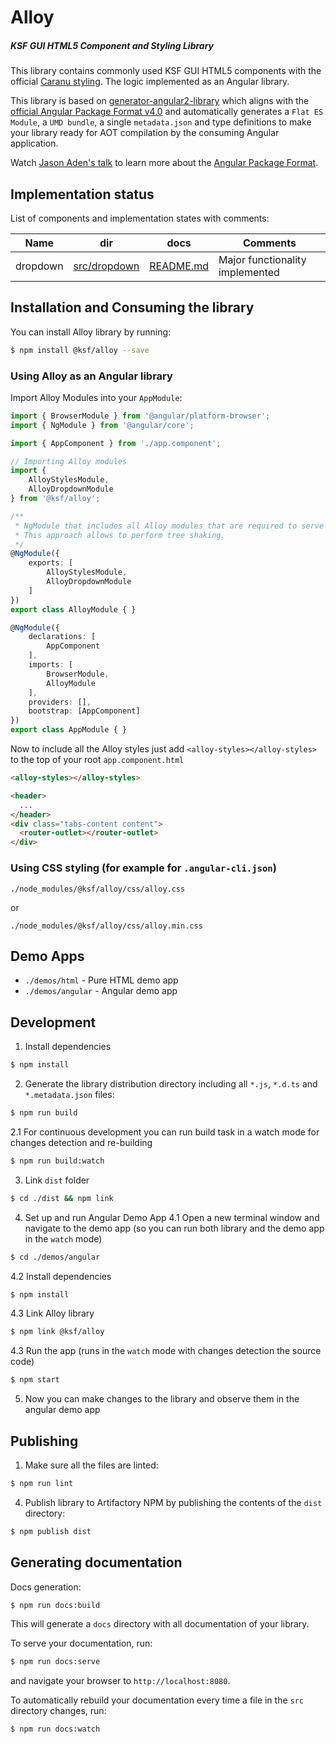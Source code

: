 Alloy
===========

##### KSF GUI HTML5 Component and Styling Library

This library contains commonly used KSF GUI HTML5 components with the official [Caranu styling](https://confluence.it.keysight.com/display/guiGuild/Visual+Style+Guide+-+Both+Schemes+-+Updated?preview=/39592284/39592281/Keysight-Style_Guide2.pdf).
The logic implemented as an Angular library.


This library is based on [generator-angular2-library](https://github.com/jvandemo/generator-angular2-library) which aligns with the [official Angular Package Format v4.0](https://goo.gl/AMOU5G) and automatically generates a `Flat ES Module`, a `UMD bundle`, a single `metadata.json` and type definitions to make your library ready for AOT compilation by the consuming Angular application.

Watch [Jason Aden's talk](https://www.youtube.com/watch?v=unICbsPGFIA) to learn more about the [Angular Package Format](https://goo.gl/AMOU5G).

## Implementation status
List of components and implementation states with comments:

| Name            | dir          | docs                                                                               | Comments                                  |
| --------------- | ------------ | ---------------------------------------------------------------------------------- | ----------------------------------------- |
| dropdown        | [src/dropdown](https://bitbucket.it.keysight.com/projects/KSFGUI/repos/alloy/browse/src/dropdown) | [README.md](https://bitbucket.it.keysight.com/projects/KSFGUI/repos/alloy/browse/src/dropdown) | Major functionality implemented|

## Installation and Consuming the library

You can install Alloy library by running:

```bash
$ npm install @ksf/alloy --save
```

### Using Alloy as an Angular library

Import Alloy Modules into your `AppModule`:

```typescript
import { BrowserModule } from '@angular/platform-browser';
import { NgModule } from '@angular/core';

import { AppComponent } from './app.component';

// Importing Alloy modules
import {
    AlloyStylesModule,
    AlloyDropdownModule
} from '@ksf/alloy';

/**
 * NgModule that includes all Alloy modules that are required to serve the demo app.
 * This approach allows to perform tree shaking.
 */
@NgModule({
    exports: [
        AlloyStylesModule,
        AlloyDropdownModule
    ]
})
export class AlloyModule { }

@NgModule({
    declarations: [
        AppComponent
    ],
    imports: [
        BrowserModule,
        AlloyModule
    ],
    providers: [],
    bootstrap: [AppComponent]
})
export class AppModule { }
```

Now to include all the Alloy styles just add `<alloy-styles></alloy-styles>` to the top of your root `app.component.html`
```html
<alloy-styles></alloy-styles>

<header>
  ...
</header>
<div class="tabs-content content">
  <router-outlet></router-outlet>
</div>
```

### Using CSS styling (for example for `.angular-cli.json`)

```
./node_modules/@ksf/alloy/css/alloy.css
```
or
```
./node_modules/@ksf/alloy/css/alloy.min.css

```

## Demo Apps
- `./demos/html` - Pure HTML demo app
- `./demos/angular` - Angular demo app


## Development
1. Install dependencies
```bash
$ npm install
```
2. Generate the library distribution directory including all `*.js`, `*.d.ts` and `*.metadata.json` files:
```bash
$ npm run build
```
2.1 For continuous development you can run build task in a watch mode for changes detection and re-building
```bash
$ npm run build:watch
```

3. Link `dist` folder
```bash
$ cd ./dist && npm link
```

4. Set up and run Angular Demo App
4.1 Open a new terminal window and navigate to the demo app (so you can run both library and the demo app in the `watch` mode)
```bash
$ cd ./demos/angular
```
4.2 Install dependencies
```bash
$ npm install
```
4.3 Link Alloy library
```bash
$ npm link @ksf/alloy
```
4.3 Run the app (runs in the `watch` mode with changes detection the source code)
```bash
$ npm start
```

5. Now you can make changes to the library and observe them in the angular demo app

## Publishing
1. Make sure all the files are linted:
```bash
$ npm run lint
```

4. Publish library to Artifactory NPM by publishing the contents of the `dist` directory:
```bash
$ npm publish dist
```

## Generating documentation

Docs generation:
```bash
$ npm run docs:build
```

This will generate a `docs` directory with all documentation of your library.

To serve your documentation, run:

```bash
$ npm run docs:serve
```

and navigate your browser to `http://localhost:8080`.

To automatically rebuild your documentation every time a file in the `src` directory changes, run:

```bash
$ npm run docs:watch
```

